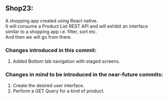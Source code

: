 ## Shop23:

A shopping app created using React native.  
It will consume a Product List REST API and will exhibit an interface  
similar to a shopping app i.e. filter, sort etc.  
And then we will go from there.

### Changes introduced in this commit:

1. Added Bottom tab navigation with staged screens.

### Changes in mind to be introduced in the near-future commits:

1. Create the desired user interface.
2. Perform a GET Query for a kind of product.
